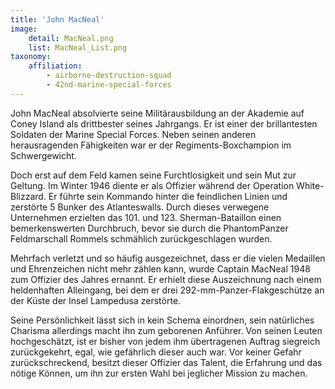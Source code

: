 ```yaml
---
title: 'John MacNeal'
image:
    detail: MacNeal.png
    list: MacNeal_List.png
taxonomy:
    affiliation:
        - airborne-destruction-squad
        - 42nd-marine-special-forces
---
```


John MacNeal absolvierte seine Militärausbildung an der Akademie auf Coney Island als drittbester seines Jahrgangs. Er ist einer der brillantesten Soldaten der Marine Special Forces. Neben seinen anderen herausragenden Fähigkeiten war er der Regiments-Boxchampion im Schwergewicht.

Doch erst auf dem Feld kamen seine Furchtlosigkeit und sein Mut zur Geltung. Im Winter 1946 diente er als Offizier während der Operation White-Blizzard. Er führte sein Kommando hinter die feindlichen Linien und zerstörte 5 Bunker des Atlanteswalls. Durch dieses verwegene Unternehmen erzielten das 101. und 123. Sherman-Bataillon einen bemerkenswerten Durchbruch, bevor sie durch die PhantomPanzer Feldmarschall Rommels schmählich zurückgeschlagen wurden.

Mehrfach verletzt und so häufig ausgezeichnet, dass er die vielen Medaillen und Ehrenzeichen nicht mehr zählen kann, wurde Captain MacNeal 1948 zum Offizier des Jahres ernannt. Er erhielt diese Auszeichnung nach einem heldenhaften Alleingang, bei dem er drei 292-mm-Panzer-Flakgeschütze an der Küste der Insel Lampedusa zerstörte.

Seine Persönlichkeit lässt sich in kein Schema einordnen, sein natürliches Charisma allerdings macht ihn zum geborenen Anführer. Von seinen Leuten hochgeschätzt, ist er bisher von jedem ihm übertragenen Auftrag siegreich zurückgekehrt, egal, wie gefährlich dieser auch war. Vor keiner Gefahr zurückschreckend, besitzt dieser Offizier das Talent, die Erfahrung und das nötige Können, um ihn zur ersten Wahl bei jeglicher Mission zu machen.